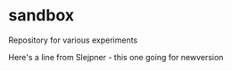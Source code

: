 # sandbox
Repository for various experiments

Here's a line from Slejpner - this one going for newversion
